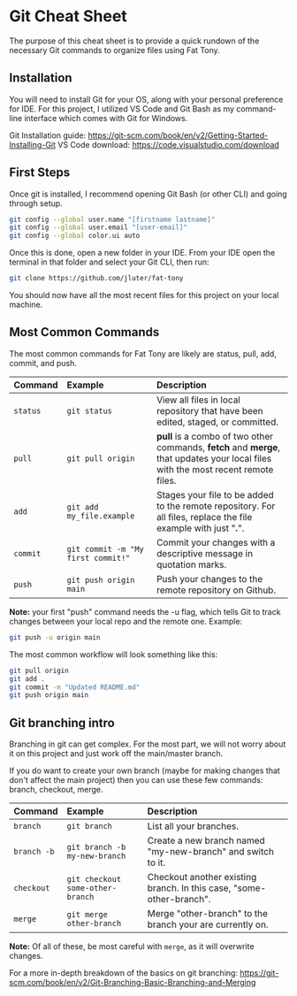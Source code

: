 
# Git Cheat Sheet

The purpose of this cheat sheet is to provide a quick rundown of the necessary Git commands to organize files using Fat Tony.

## Installation

You will need to install Git for your OS, along with your personal preference for IDE.
For this project, I utilized VS Code and Git Bash as my command-line interface which comes with Git for Windows.  

Git Installation guide: https://git-scm.com/book/en/v2/Getting-Started-Installing-Git
VS Code download: https://code.visualstudio.com/download 

## First Steps
Once git is installed, I recommend opening Git Bash (or other CLI) and going through setup. 

```bash
git config --global user.name "[firstname lastname]"
git config --global user.email "[user-email]"
git config --global color.ui auto
```

Once this is done, open a new folder in your IDE. From your IDE open the terminal in that folder and select your Git CLI, then run: 
```bash
git clone https://github.com/jluter/fat-tony 
```
You should now have all the most recent files for this project on your local machine.

## Most Common Commands
The most common commands for Fat Tony are likely are status, pull, add, commit, and push.

| Command | Example     | Description                       |
| :-------- | :------- | :-------------------------------- |
| `status`      | `git status` | View all files in local repository that have been edited, staged, or committed.|
| `pull`      | `git pull origin` | **pull** is a combo of two other commands, **fetch** and **merge**, that updates your local files with the most recent remote files.|
| `add`      | `git add my_file.example` | Stages your file to be added to the remote repository. For all files, replace the file example with just "**.**". |
| `commit`      | `git commit -m "My first commit!"` | Commit your changes with a descriptive message in quotation marks. |
| `push`      | `git push origin main` | Push your changes to the remote repository on Github. |

**Note:** your first "push" command needs the -u flag, which tells Git to track changes between your local repo and the remote one. 
Example:
```bash
git push -u origin main
```

The most common workflow will look something like this: 
```bash
git pull origin
git add .
git commit -m "Updated README.md"
git push origin main
```

## Git branching intro
Branching in git can get complex. For the most part, we will not worry about it on this project and just work off the main/master branch. 

If you do want to create your own branch (maybe for making changes that don't affect the main project) then you can use these few commands: branch, checkout, merge.

| Command | Example     | Description                       |
| :-------- | :------- | :-------------------------------- |
| `branch`      | `git branch` | List all your branches.|
| `branch -b`      | `git branch -b my-new-branch` | Create a new branch named "my-new-branch" and switch to it.|
| `checkout`      | `git checkout some-other-branch` | Checkout another existing branch. In this case, "some-other-branch". |
| `merge`      | `git merge other-branch` | Merge "other-branch" to the branch your are currently on. |

**Note:** Of all of these, be most careful with `merge`, as it will overwrite changes.

For a more in-depth breakdown of the basics on git branching: https://git-scm.com/book/en/v2/Git-Branching-Basic-Branching-and-Merging 